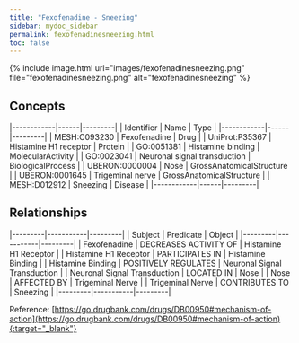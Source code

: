 ```yaml
---
title: "Fexofenadine - Sneezing"
sidebar: mydoc_sidebar
permalink: fexofenadinesneezing.html
toc: false 
---
```


{% include image.html url="images/fexofenadinesneezing.png" file="fexofenadinesneezing.png" alt="fexofenadinesneezing" %}

## Concepts

|------------|------|---------|
| Identifier | Name | Type    |
|------------|------|---------|
| MESH:C093230 | Fexofenadine | Drug |
| UniProt:P35367 | Histamine H1 receptor | Protein |
| GO:0051381 | Histamine binding | MolecularActivity |
| GO:0023041 | Neuronal signal transduction | BiologicalProcess |
| UBERON:0000004 | Nose | GrossAnatomicalStructure |
| UBERON:0001645 | Trigeminal nerve | GrossAnatomicalStructure |
| MESH:D012912 | Sneezing | Disease |
|------------|------|---------|

## Relationships

|---------|-----------|---------|
| Subject | Predicate | Object  |
|---------|-----------|---------|
| Fexofenadine | DECREASES ACTIVITY OF | Histamine H1 Receptor |
| Histamine H1 Receptor | PARTICIPATES IN | Histamine Binding |
| Histamine Binding | POSITIVELY REGULATES | Neuronal Signal Transduction |
| Neuronal Signal Transduction | LOCATED IN | Nose |
| Nose | AFFECTED BY | Trigeminal Nerve |
| Trigeminal Nerve | CONTRIBUTES TO | Sneezing |
|---------|-----------|---------|

Reference: [https://go.drugbank.com/drugs/DB00950#mechanism-of-action](https://go.drugbank.com/drugs/DB00950#mechanism-of-action){:target="_blank"}